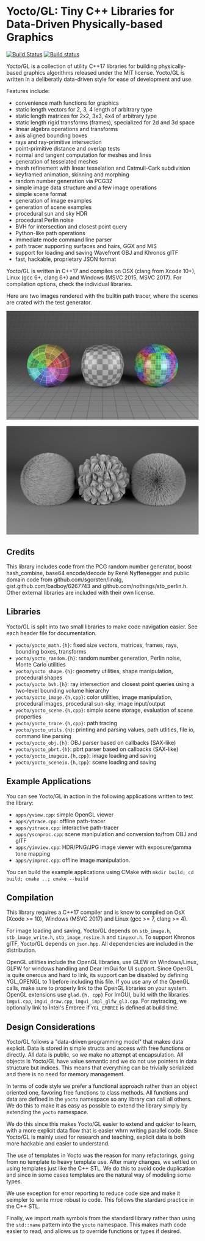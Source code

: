 # Yocto/GL: Tiny C++ Libraries for Data-Driven Physically-based Graphics

[![Build Status](https://travis-ci.org/xelatihy/yocto-gl.svg?branch=master)](https://travis-ci.org/xelatihy/yocto-gl) [![Build status](https://ci.appveyor.com/api/projects/status/rkqw7a8cenl877m6/branch/master?svg=true)](https://ci.appveyor.com/project/xelatihy/yocto-gl/branch/master)

Yocto/GL is a collection of utility C++17 libraries for building 
physically-based graphics algorithms released under the MIT license.
Yocto/GL is written in a deliberatly data-driven style for ease of
development and use. 

Features include:
- convenience math functions for graphics
- static length vectors for 2, 3, 4 length of arbitrary type
- static length matrices for 2x2, 3x3, 4x4 of arbitrary type
- static length rigid transforms (frames), specialized for 2d and 3d space
- linear algebra operations and transforms
- axis aligned bounding boxes
- rays and ray-primitive intersection
- point-primitive distance and overlap tests
- normal and tangent computation for meshes and lines
- generation of tesselated meshes
- mesh refinement with linear tesselation and Catmull-Cark subdivision
- keyframed animation, skinning and morphing
- random number generation via PCG32
- simple image data structure and a few image operations
- simple scene format
- generation of image examples
- generation of scene examples
- procedural sun and sky HDR
- procedural Perlin noise
- BVH for intersection and closest point query
- Python-like path operations
- immediate mode command line parser
- path tracer supporting surfaces and hairs, GGX and MIS
- support for loading and saving Wavefront OBJ and Khronos glTF
- fast, hackable, proprietary JSON format

Yocto/GL is written in C++17 and compiles on OSX (clang from Xcode 10+),
Linux (gcc 6+, clang 6+) and Windows (MSVC 2015, MSVC 2017). For compilation
options, check the individual libraries.

Here are two images rendered with the builtin path tracer, where the
scenes are crated with the test generator.

![Yocto/GL](images/shapes.png)

![Yocto/GL](images/lines.png)


## Credits

This library includes code from the PCG random number generator,
boost hash_combine, base64 encode/decode by René Nyffenegger and 
public domain code from github.com/sgorsten/linalg, 
gist.github.com/badboy/6267743 and github.com/nothings/stb_perlin.h.
Other external libraries are included with their own license.


## Libraries

Yocto/GL is split into two small libraries to make code navigation easier.
See each header file for documentation.

- `yocto/yocto_math.{h}`: fixed size vectors, matrices, frames, rays, 
   bounding boxes, transforms
- `yocto/yocto_random.{h}`: random number generation, Perlin noise, Monte Carlo
   utilities
- `yocto/yocto_shape.{h}`: geometry utilities, shape manipulation, 
   procedural shapes
- `yocto/yocto_bvh.{h}`: ray intersection and closest point queries 
   using a two-level bounding volume hierarchy
- `yocto/yocto_image.{h,cpp}`: color utilities, image manipulation, 
   procedural images, procedural sun-sky, image input/output
- `yocto/yocto_scene.{h,cpp}`: simple scene storage, evaluation of scene 
   properties
- `yocto/yocto_trace.{h,cpp}`: path tracing
- `yocto/yocto_utils.{h}`: printing and parsing values, path utlities, file io,
   command line parsing
- `yocto/yocto_obj.{h}`: OBJ parser based on callbacks (SAX-like)
- `yocto/yocto_pbrt.{h}`: pbrt parser based on callbacks (SAX-like)
- `yocto/yocto_imageio.{h,cpp}`: image loading and saving
- `yocto/yocto_sceneio.{h,cpp}`: scene loading and saving


## Example Applications

You can see Yocto/GL in action in the following applications written to
test the library:

- `apps/yview.cpp`: simple OpenGL viewer
- `apps/ytrace.cpp`: offline path-tracer
- `apps/yitrace.cpp`: interactive path-tracer
- `apps/yscnproc.cpp`: scene manipulation and conversion to/from OBJ and glTF
- `apps/yimview.cpp`: HDR/PNG/JPG image viewer with exposure/gamma tone mapping
- `apps/yimproc.cpp`: offline image manipulation.

You can build the example applications using CMake with
    `mkdir build; cd build; cmake ..; cmake --build`


## Compilation

This library requires a C++17 compiler and is know to compiled on 
OsX (Xcode >= 10), Windows (MSVC 2017) and Linux (gcc >= 7, clang >= 4).

For image loading and saving, Yocto/GL depends on `stb_image.h`,
`stb_image_write.h`, `stb_image_resize.h` and `tinyexr.h`.
To support Khronos glTF, Yocto/GL depends on `json.hpp`. 
All dependencies are included in the distribution.

OpenGL utilities include the OpenGL libraries, use GLEW on Windows/Linux,
GLFW for windows handling and Dear ImGui for UI support.
Since OpenGL is quite onerous and hard to link, its support can be disabled
by defining YGL_OPENGL to 1 before including this file. If you use any of
the OpenGL calls, make sure to properly link to the OpenGL libraries on
your system. OpenGL extensions use `glad.{h, cpp}` For ImGUI, build with the 
libraries `imgui.cpp`, `imgui_draw.cpp`, `imgui_impl_glfw_gl3.cpp`.
For raytracing, we optionally link to Intel's Embree if `YGL_EMBREE` is 
defined at build time.


## Design Considerations

Yocto/GL follows a "data-driven programming model" that makes data explicit.
Data is stored in simple structs and access with free functions or directly.
All data is public, so we make no attempt at encapsulation.
All objects is Yocto/GL have value semantic and we do not use pointers
in data structure but indices. This means that everything can be trivially
serialized and there is no need for memory management.

In terms of code style we prefer a functional approach rather than an
object oriented one, favoring free functions to class methods. All functions
and data are defined in the `yocto` namespace so any library can call all
others. We do this to make it as easy as possible to extend the library simply
by extending the `yocto` namespace.

We do this since this makes Yocto/GL easier to extend and quicker to learn,
with a more explicit data flow that is easier whrn writing parallel code.
Since Yocto/GL is mainly used for research and teaching,
explicit data is both more hackable and easier to understand.

The use of templates in Yocto was the reason for many refactorings, going
from no template to heavy template use. After many changes, we settled
on using templates just like the C++ STL. We do this to avoid code duplication
and since in some cases templates are the natural way of modeling some types.

We use exception for error reporting to reduce code size and make it seimpler to 
write mroe robust io code. This follows the stardard practice in the C++ STL.

Finally, we import math symbols from the standard library rather than
using the `std::name` pattern into the `yocto` namespace. This makes math code 
easier to read, and allows us to override functions or types if desired.
